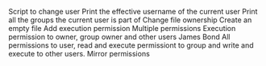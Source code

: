 Script to change user
Print the effective username of the current user
Print all the groups the current user is part of
Change file ownership
Create an empty file
Add execution permission
Multiple permissions
Execution permission to owner, group owner and other users
James Bond
All permissions to user, read and execute permissiont to group and write and execute to other users.
Mirror permissions

